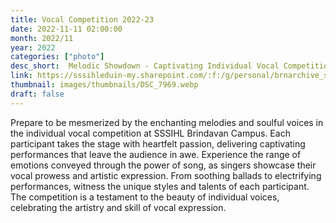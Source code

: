 ```yaml
---
title: Vocal Competition 2022-23
date: 2022-11-11 02:00:00
month: 2022/11
year: 2022
categories: ["photo"]
desc_short:  Melodic Showdown - Captivating Individual Vocal Competition at SSSIHL Brindavan Campus
link: https://sssihleduin-my.sharepoint.com/:f:/g/personal/brnarchive_sssihl_edu_in/Ep9ui-PJImxEtQ8tLiu9JSEBzmDGiDR1hS8ts4x34hO3EA?e=Ei7bl8
thumbnail: images/thumbnails/DSC_7969.webp
draft: false
---
```


Prepare to be mesmerized by the enchanting melodies and soulful voices in the individual vocal competition at SSSIHL Brindavan Campus. Each participant takes the stage with heartfelt passion, delivering captivating performances that leave the audience in awe. Experience the range of emotions conveyed through the power of song, as singers showcase their vocal prowess and artistic expression. From soothing ballads to electrifying performances, witness the unique styles and talents of each participant. The competition is a testament to the beauty of individual voices, celebrating the artistry and skill of vocal expression.
